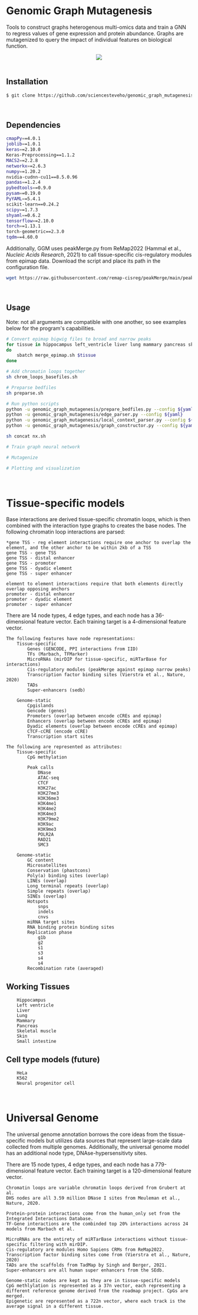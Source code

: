 # Genomic Graph Mutagenesis
Tools to construct graphs heterogenous multi-omics data and train a GNN to regress values of gene expression and protein abundance. Graphs are mutagenized to query the impact of individual features on biological function.
&nbsp;

<div align="center">
    <img src='docs/_static/placeholder.png'>
</div>
&nbsp;

## Installation

```sh
$ git clone https://github.com/sciencesteveho/genomic_graph_mutagenesis.git
```

&nbsp;

## Dependencies


```sh
cmapPy==4.0.1
joblib==1.0.1
keras==2.10.0
Keras-Preprocessing==1.1.2
MACS2==2.2.8
networkx==2.6.3
numpy==1.20.2
nvidia-cudnn-cu11==8.5.0.96
pandas==1.2.4
pybedtools==0.9.0
pysam==0.19.0
PyYAML==5.4.1
scikit-learn==0.24.2
scipy==1.7.3
shyaml==0.6.2
tensorflow==2.10.0
torch==1.13.1
torch-geometric==2.3.0
tqdm==4.60.0
```
Additionally, GGM uses peakMerge.py from ReMap2022 (Hammal et al., *Nucleic Acids Research*, 2021) to call tissue-specific cis-regulatory modules from epimap data. Download the script and place its path in the configuration file.
```sh
wget https://raw.githubusercontent.com/remap-cisreg/peakMerge/main/peakMerge.py
```
&nbsp;

## Usage

Note: not all arguments are compatible with one another, so see examples below for the program's capabilities.
```sh
# Convert epimap bigwig files to broad and narrow peaks
for tissue in hippocampus left_ventricle liver lung mammary pancreas skeletal_muscle skin small_intestine;
do
    sbatch merge_epimap.sh $tissue
done

# Add chromatin loops together
sh chrom_loops_basefiles.sh

# Preparse bedfiles
sh preparse.sh

# Run python scripts
python -u genomic_graph_mutagenesis/prepare_bedfiles.py --config ${yaml}
python -u genomic_graph_mutagenesis/edge_parser.py --config ${yaml}
python -u genomic_graph_mutagenesis/local_context_parser.py --config ${yaml}
python -u genomic_graph_mutagenesis/graph_constructor.py --config ${yaml}

sh concat nx.sh 

# Train graph neural network

# Mutagenize 

# Plotting and visualization
```
&nbsp;

# Tissue-specific models
Base interactions are derived tissue-specific chromatin loops, which is then combined with the interaction type graphs to creates the base nodes.
The following chromatin loop interactions are parsed:
```
*gene TSS - reg element interactions require one anchor to overlap the element, and the other anchor to be within 2kb of a TSS
gene TSS - gene TSS
gene TSS - distal enhancer
gene TSS - promoter
gene TSS - dyadic element
gene TSS - super enhancer

element to element interactions require that both elements directly overlap opposing anchors
promoter - distal enhancer
promoter - dyadic element
promoter - super enhancer
```

There are 14 node types, 4 edge types, and each node has a 36-dimensional feature vector.
Each training target is a 4-dimensional feature vector.

```
The following features have node representations:
    Tissue-specific
        Genes (GENCODE, PPI interactions from IID)
        TFs (Marbach, TFMarker)
        MicroRNAs (mirDIP for tissue-specific, miRTarBase for interactions)
        Cis-regulatory modules (peakMerge against epimap narrow peaks)
        Transcription factor binding sites (Vierstra et al., Nature, 2020)
        TADs
        Super-enhancers (sedb)

    Genome-static
        Cpgislands
        Gencode (genes)
        Promoters (overlap between encode cCREs and epimap)
        Enhancers (overlap between encode cCREs and epimap)
        Dyadic elements (overlap between encode cCREs and epimap)
        CTCF-cCRE (encode cCRE)
        Transcription start sites

The following are represented as attributes:
    Tissue-specific
        CpG methylation

        Peak calls
            DNase
            ATAC-seq
            CTCF
            H3K27ac
            H3K27me3
            H3K36me3
            H3K4me1
            H3K4me2
            H3K4me3
            H3K79me2
            H3K9ac
            H3K9me3
            POLR2A
            RAD21
            SMC3

    Genome-static
        GC content
        Microsatellites
        Conservation (phastcons)
        Poly(a) binding sites (overlap)
        LINEs (overlap)
        Long terminal repeats (overlap)
        Simple repeats (overlap)
        SINEs (overlap)
        Hotspots
            snps
            indels
            cnvs 
        miRNA target sites
        RNA binding protein binding sites
        Replication phase
            g1b
            g2
            s1
            s3
            s4
            s4
        Recombination rate (averaged)
```

## Working Tissues
```
    Hippocampus
    Left ventricle
    Liver
    Lung
    Mammary
    Pancreas
    Skeletal muscle
    Skin
    Small intestine
```
## Cell type models (future)
```
    HeLa
    K562
    Neural progenitor cell
```
&nbsp;


# Universal Genome
The universal genome annotation borrows the core ideas from the tissue-specific models but utilizes data sources that represent large-scale data collected from multiple genomes. Additionally, the universal genome model has an additional node type, DNAse-hypersensitivty sites.

There are 15 node types, 4 edge types, and each node has a 779-dimensional feature vector. Each training target is a 120-dimensional feature vector.

```
Chromatin loops are variable chromatin loops derived from Grubert at al.
DHS nodes are all 3.59 million DNase I sites from Meuleman et al., Nature, 2020.

Protein-protein interactions come from the human_only set from the Integrated Interactions Database.
TF-Gene interactions are the combinded top 20% interactions across 24 models from Marbach et al.

MicroRNAs are the entirety of miRTarBase interactions without tissue-specific filtering with mirDIP.
Cis-regulatory are modules Homo Sapiens CRMs from ReMap2022.
Transcription factor binding sites come from (Vierstra et al., Nature, 2020)
TADs are the scaffolds from TadMap by Singh and Berger, 2021.
Super-enhancers are all human super enhancers from the SEdb.

Genome-static nodes are kept as they are in tissue-specific models
CpG methlylation is represented as a 37n vector, each representing a different reference genome derived from the roadmap project. CpGs are merged.
Epigenetic are represented as a 722n vector, where each track is the average signal in a different tissue.